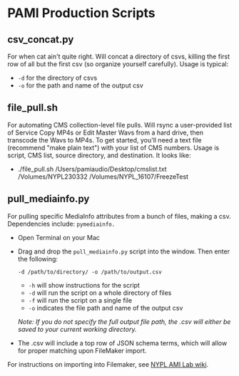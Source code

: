 # PAMI Production Scripts

## csv_concat.py

For when cat ain't quite right. Will concat a directory of csvs, killing the first row of all but the first csv (so organize yourself carefully). Usage is typical:

 * `-d` for the directory of csvs
 * `-o` for the path and name of the output csv 
 
## file_pull.sh

For automating CMS collection-level file pulls. Will rsync a user-provided list of Service Copy MP4s or Edit Master Wavs from a hard drive, then transcode the Wavs to MP4s. To get started, you'll need a text file (recommend "make plain text") with your list of CMS numbers. Usage is script, CMS list, source directory, and destination. It looks like:

* ./file_pull.sh /Users/pamiaudio/Desktop/cmslist.txt /Volumes/NYPL230332 /Volumes/NYPL_16107/FreezeTest

## pull_mediainfo.py

For pulling specific MediaInfo attributes from a bunch of files, making a csv. Dependencies include: `pymediainfo.` 

* Open Terminal on your Mac 

* Drag and drop the `pull_mediainfo.py` script into the window. Then enter the following:
  ```
  -d /path/to/directory/ -o /path/to/output.csv
  ```

    * `-h` will show instructions for the script
    * `-d` will run the script on a whole directory of files
    * `-f` will run the script on a single file
    * `-o` indicates the file path and name of the output csv 
    
    _Note: If you do not specify the full output file path, the .csv will either be saved to your current working directory._

* The .csv will include a top row of JSON schema terms, which will allow for proper matching upon FileMaker import.

For instructions on importing into Filemaker, see [NYPL AMI Lab wiki](NYPL-AMI-Lab.md).
